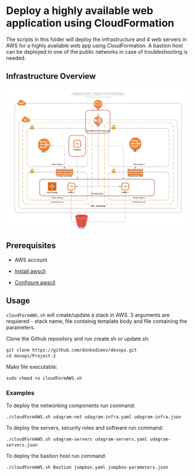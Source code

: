 # Deploy a highly available web application using CloudFormation

The scripts in this folder will deploy the infrastructure and 4 web servers in AWS for a highly available web app using CloudFormation.
A bastion host can be deployed in one of the public networks in case of troubleshooting is needed.

## Infrastructure Overview
![Diagram](Udagram%20infra.jpeg)

## Prerequisites

- AWS account

- [Install awscli](https://docs.aws.amazon.com/cli/latest/userguide/cli-chap-install.html)

- [Configure awscli](https://docs.aws.amazon.com/cli/latest/userguide/cli-chap-configure.html#cli-quick-configuration)


## Usage
`cloudFormAWS.sh` will create/update a stack in AWS. 3 arguments are requiered - stack name, file containig template body and file containing the parameters.

Clone the Github repository and run create.sh or update.sh:
```
git clone https://github.com/donkodimov/devops.git
cd devops/Project-2
```
Make file executable:
```
sudo chmod +x cloudFormAWS.sh
```

### Examples

To deploy the networking components run command:
```
./cloudFormAWS.sh udagram-net udagram-infra.yaml udagram-infra.json
```

To deploy the servers, security roles and software run command:
```
./cloudFormAWS.sh udagram-servers udagram-servers.yaml udagram-servers.json
```

To deploy the bastion host run command:
```
./cloudFormAWS.sh Bastion jumpbox.yaml jumpbox-parameters.json
```
